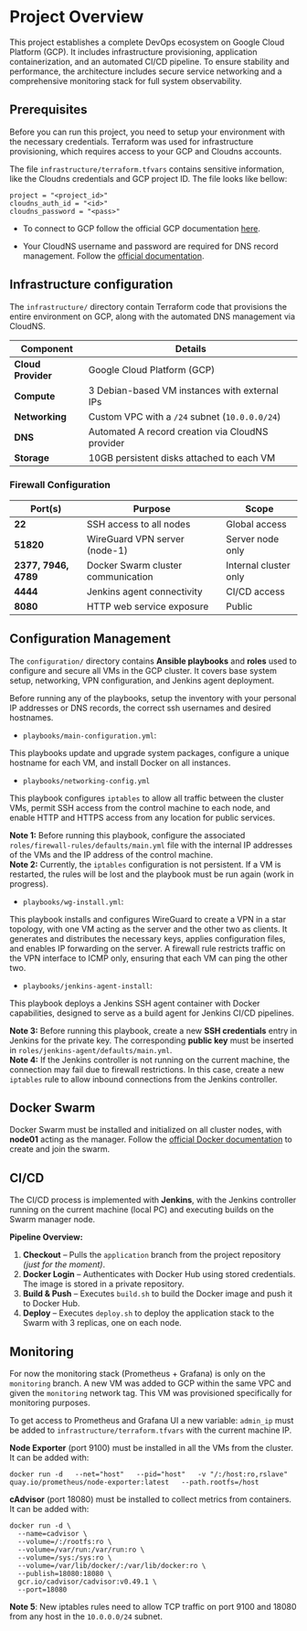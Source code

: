 
# Project Overview

This project establishes a complete DevOps ecosystem on Google Cloud Platform (GCP). It includes infrastructure provisioning, application containerization, and an automated CI/CD pipeline. To ensure stability and performance, the architecture includes secure service networking and a comprehensive monitoring stack for full system observability. 

## Prerequisites

Before you can run this project, you need to setup your environment with the necessary credentials. Terraform was used for infrastructure provisioning, which requires access to your GCP and Cloudns accounts.

The file `infrastructure/terraform.tfvars` contains sensitive information, like the Cloudns credentials and GCP project ID. The file looks like bellow:

```
project = "<project_id>"
cloudns_auth_id = "<id>"
cloudns_password = "<pass>"
```

- To connect to GCP follow the official GCP documentation [here](https://cloud.google.com/docs/authentication/gcloud).

- Your CloudNS username and password are required for DNS record management. Follow the [official documentation](https://www.cloudns.net/wiki/article/42/).

## Infrastructure configuration

The `infrastructure/` directory contain Terraform code that provisions the entire environment on GCP, along with the automated DNS management via CloudNS.


| Component         | Details |
|-------------------|---------|
| **Cloud Provider** | Google Cloud Platform (GCP) |
| **Compute**       | 3 Debian-based VM instances with external IPs |
| **Networking**    | Custom VPC with a `/24` subnet (`10.0.0.0/24`) |
| **DNS**           | Automated A record creation via CloudNS provider |
| **Storage**       | 10GB persistent disks attached to each VM |

### Firewall Configuration

| Port(s)         | Purpose | Scope |
|-----------------|---------|-------|
| **22**          | SSH access to all nodes | Global access |
| **51820**       | WireGuard VPN server (node-1) | Server node only |
| **2377, 7946, 4789** | Docker Swarm cluster communication | Internal cluster only |
| **4444**        | Jenkins agent connectivity | CI/CD access |
| **8080**        | HTTP web service exposure | Public |


## Configuration Management

The `configuration/` directory contains **Ansible playbooks** and **roles** used to configure and secure all VMs in the GCP cluster. It covers base system setup, networking, VPN configuration, and Jenkins agent deployment. 

Before running any of the playbooks, setup the inventory with your personal IP addresses or DNS records, the correct ssh usernames and desired hostnames.  

- `playbooks/main-configuration.yml`:

This playbooks update and upgrade system packages, configure a unique hostname for each VM, and install Docker on all instances.

- `playbooks/networking-config.yml`

This playbook configures `iptables` to allow all traffic between the cluster VMs, permit SSH access from the control machine to each node, and enable HTTP and HTTPS access from any location for public services.

**Note 1:** Before running this playbook, configure the associated `roles/firewall-rules/defaults/main.yml` file with the internal IP addresses of the VMs and the IP address of the control machine.  
**Note 2:** Currently, the `iptables` configuration is not persistent. If a VM is restarted, the rules will be lost and the playbook must be run again (work in progress).
- `playbooks/wg-install.yml`:

This playbook installs and configures WireGuard to create a VPN in a star topology, with one VM acting as the server and the other two as clients. It generates and distributes the necessary keys, applies configuration files, and enables IP forwarding on the server. A firewall rule restricts traffic on the VPN interface to ICMP only, ensuring that each VM can ping the other two.

- `playbooks/jenkins-agent-install`:

This playbook deploys a Jenkins SSH agent container with Docker capabilities, designed to serve as a build agent for Jenkins CI/CD pipelines.

**Note 3:** Before running this playbook, create a new **SSH credentials** entry in Jenkins for the private key. The corresponding **public key** must be inserted in `roles/jenkins-agent/defaults/main.yml`.  
**Note 4:** If the Jenkins controller is not running on the current machine, the connection may fail due to firewall restrictions. In this case, create a new `iptables` rule to allow inbound connections from the Jenkins controller.

## Docker Swarm

Docker Swarm must be installed and initialized on all cluster nodes, with **node01** acting as the manager. Follow the [official Docker documentation](https://docs.docker.com/engine/swarm/swarm-tutorial/create-swarm/) to create and join the swarm.


## CI/CD 

The CI/CD process is implemented with **Jenkins**, with the Jenkins controller running on the current machine (local PC) and executing builds on the Swarm manager node.

**Pipeline Overview:**
1. **Checkout** – Pulls the `application` branch from the project repository *(just for the moment)*.
2. **Docker Login** – Authenticates with Docker Hub using stored credentials. The image is stored in a private repository.
3. **Build & Push** – Executes `build.sh` to build the Docker image and push it to Docker Hub.
4. **Deploy** – Executes `deploy.sh` to deploy the application stack to the Swarm with 3 replicas, one on each node.

## Monitoring

For now the monitoring stack (Prometheus + Grafana) is only on the `monitoring` branch. A new VM was added to GCP within the same VPC and given the `monitoring` network tag. This VM was provisioned specifically for monitoring purposes.

To get access to Prometheus and Grafana UI a new variable: `admin_ip` must be added to `infrastructure/terraform.tfvars` with the current machine IP.

**Node Exporter** (port 9100) must be installed in all the VMs from the cluster. It can be added with: 
```
docker run -d   --net="host"   --pid="host"   -v "/:/host:ro,rslave"   quay.io/prometheus/node-exporter:latest   --path.rootfs=/host
```

**cAdvisor** (port 18080) must be installed to collect metrics from containers. It can be added with: 
```
docker run -d \
  --name=cadvisor \
  --volume=/:/rootfs:ro \
  --volume=/var/run:/var/run:ro \
  --volume=/sys:/sys:ro \
  --volume=/var/lib/docker/:/var/lib/docker:ro \
  --publish=18080:18080 \
  gcr.io/cadvisor/cadvisor:v0.49.1 \
  --port=18080
```

**Note 5**: New iptables rules need to allow TCP traffic on port 9100 and 18080 from any host in the `10.0.0.0/24` subnet.
